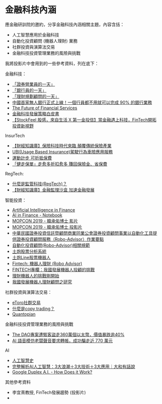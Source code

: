 # 金融科技內涵

應金融研訓院的邀約，分享金融科技內涵相關主題，內容含括：

* 人工智慧應用於金融科技
* 自動化投資顧問 (機器人理財) 業務  
* 社群投資與演算法交易
* 金融科技投資管理業務的風險與挑戰

我將投影片中會用到的一些參考資料，列在底下：

金融科技：

* [「證券營業員的一天」](https://www.youtube.com/watch?v=QhfXQRQHRgQ)
* [「銀行員的一天」](https://www.youtube.com/watch?v=N9kY6YAEuIk)
* [「理財規劃顧問的一天」](https://www.youtube.com/watch?v=aur-z_6sYyE)
* [中國首家無人銀行正式上線！一個行員都不用就可以完成 90% 的銀行業務](https://buzzorange.com/techorange/2018/04/12/china-bank-without-people/)
* [The Future of Financial Services](http://www3.weforum.org/docs/WEF_The_future__of_financial_services.pdf)
* [金融科技發展策略白皮書](http://www.tfsr.org.tw/Uploads/files/1050518%E9%87%91%E8%9E%8D%E7%A7%91%E6%8A%80%E7%99%BC%E5%B1%95%E7%AD%96%E7%95%A5%E7%99%BD%E7%9A%AE%E6%9B%B8.pdf)
* [【StockFeel 股感，來自生活 X 第一金投信】當金融遇上科技，FinTech開拓投資新視野](https://www.youtube.com/watch?v=j8le136cNKs)

InsurTech

* [【財經知識庫】保險科技時代來臨 顛覆傳統保險產業](https://www.youtube.com/watch?v=48fXi5b1RgM&t=143s)
* [UBI(Usage Based Insurance)駕駛行為車險應用服務](https://ictjournal.itri.org.tw/Content/Messagess/contents.aspx?MmmID=654304432122064271&MSID=744065365075657457)
* [運動計步 可折抵保費](https://money.udn.com/money/story/5617/3791056)
* [「健走保單」走愈多折扣愈多 賺回保險金、省保費](https://www.happysunflowers.com/JihsunInsurance/article.do?sn=15f47444c5a000007c9b)

RegTech:

* [什麼是監管科技(RegTech)？](https://www.inside.com.tw/article/7029-what-is-regtech)
* [【財經知識庫】金融監理沙盒 加速金融發展](https://www.youtube.com/watch?v=40il8F14VVA)

智能投資：

* [Artificial Intelligence in Finance](https://hilpisch.com/pycontw.pdf)
* [AI in Finance - Notebook](https://hilpisch.com/pycontw.html)
* [MOPCON 2019 - 韓承佑博士 影片](https://www.youtube.com/watch?v=v7MgZLIc-ds)
* [MOPCON 2019 - 韓承佑博士 投影片](https://www.finlab.tw/slide_mopcon.pdf)
* [中華民國證券投資信託暨顧問商業同業公會證券投資顧問事業以自動化工具提供證券投資顧問服務（Robo-Advisor）作業要點](http://www.selaw.com.tw/LawContent.aspx?LawID=G0103923)
* [自動化投資顧問(Robo-Advisor)相關規範](http://www.fsc.gov.tw/fckdowndoc?file=/01-1-5-13-%E5%B0%88%E9%A1%8C%E4%B8%80-%E8%87%AA%E5%8B%95%E5%8C%96%E6%8A%95%E8%B3%87%E9%A1%A7%E5%95%8F(Robo%20Advisor)%E7%9B%B8%E9%97%9C%E8%A6%8F%E7%AF%84.pdf&flag=doc)
* [土炮股票分析系統](https://www.youtube.com/watch?v=zBtLOMBcH6E)
* [土炮Line股票機器人](https://github.com/victorgau/PyConTW2018Talk)
* [Fintech: 機器人理財 (Robo Advisor)](https://share.tenten.co/how-ux-intech-change-the-world-dacf7efc9014)
* [FINTECH專欄：我國發展機器人投顧的挑戰](https://www.storm.mg/article/411871)
* [理財機器人的挑戰剛開始](https://www.npf.org.tw/1/20161)
* [我國發展機器人理財顧問之研究](https://webline.sfi.org.tw/download/resh_ftp/AMEDFund/%E6%88%91%E5%9C%8B%E7%99%BC%E5%B1%95%E6%A9%9F%E5%99%A8%E4%BA%BA%E7%90%86%E8%B2%A1%E9%A1%A7%E5%95%8F%E4%B9%8B%E7%A0%94%E7%A9%B6.pdf)

社群投資與演算法交易：

* [eToro社群交易](https://www.etoro.com/zh-tw/trading/social/)
* [什麼是copy trading？](https://www.youtube.com/watch?v=9ufK945sq4Q)
* [Quantopian](https://www.quantopian.com/)

金融科技投資管理業務的風險與挑戰

* [The DAO專案遭駭客盜走360萬個以太幣，價值暴跌逾40%](https://www.ithome.com.tw/news/106614)
* [AI 語音模仿老闆聲音要求轉帳，成功騙走近 770 萬元](https://technews.tw/2019/09/05/fraudsters-voice-ai/)

AI

* [人工智慧史](https://zh.wikipedia.org/wiki/%E4%BA%BA%E5%B7%A5%E6%99%BA%E8%83%BD%E5%8F%B2)
* [完整解析AI人工智慧：3大浪潮＋3大技術＋3大應用｜大和有話說](https://dahetalk.com/2018/04/08/%E5%AE%8C%E6%95%B4%E8%A7%A3%E6%9E%90ai%E4%BA%BA%E5%B7%A5%E6%99%BA%E6%85%A7%EF%BC%9A3%E5%A4%A7%E6%B5%AA%E6%BD%AE%EF%BC%8B3%E5%A4%A7%E6%8A%80%E8%A1%93%EF%BC%8B3%E5%A4%A7%E6%87%89%E7%94%A8%EF%BD%9C/)
* [Google Duplex A.I. - How Does it Work?](https://www.youtube.com/watch?v=IuIpgArEZig)

其他參考資料

* 李宜熹教授, FinTech發展趨勢 (投影片)
* 